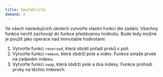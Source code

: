 ```yaml
---
title: Imutabilita
demand: 3
---
```


Ve všech následujících úkolech vytvořte vlastní funkcí dle zadání. Všechny funkce nechť zachovají do funkce předávanou hodnotu. Bude tedy možné je použít jako operace nad immutable hodnotami.

1. Vytvořte funkci `reversed`, která obrátí pořadí prvků v poli.
1. Vytvořte funkci `remove`, která obdrží pole a index. Funkce smaže prvek na zadaném indexu.
1. Vytvořte funkci `swap`, která obdrží pole a dva indexy. Funkce prohodí prvky na těchto indexech.
